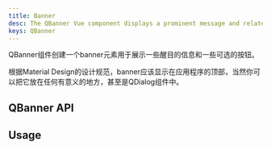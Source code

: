 ```yaml
---
title: Banner
desc: The QBanner Vue component displays a prominent message and related optional actions.
keys: QBanner
---
```

QBanner组件创建一个banner元素用于展示一些醒目的信息和一些可选的按钮。

根据Material Design的设计规范，banner应该显示在应用程序的顶部，当然你可以把它放在任何有意义的地方，甚至是QDialog组件中。

## QBanner API

<doc-api file="QBanner" />

## Usage

<doc-example title="Basic" file="QBanner/Basic" />

<doc-example title="Rounded border" file="QBanner/Rounded" />

<doc-example title="With an image" file="QBanner/Image" />

<doc-example title="Inline actions" file="QBanner/Inline" />

<doc-example title="Dense" file="QBanner/Dense" />
